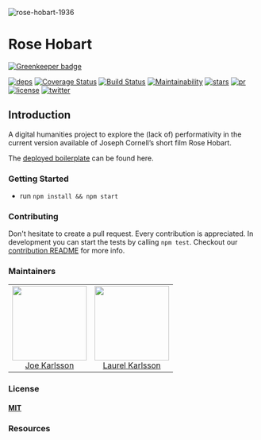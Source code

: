 ![rose-hobart-1936](https://user-images.githubusercontent.com/4650739/32082463-66f9c3d4-ba81-11e7-87c2-cc8ac7cf9973.jpg)


# Rose Hobart

[![Greenkeeper badge](https://badges.greenkeeper.io/JoeKarlsson/rose-hobart.svg)](https://greenkeeper.io/)

[![deps][deps]][deps-url]
[![Coverage Status][cover]][cover-url]
[![Build Status][tests]][tests-url]
[![Maintainability][maintainability]][maintainability-url]
[![stars][stars]][stars-url]
[![pr][pr]][pr-url]
[![license][license]][license-url]
[![twitter][twitter]][twitter-url]


## Introduction

A digital humanities project to explore the (lack of) performativity in the current version available of Joseph Cornell’s short film Rose Hobart.

The [deployed boilerplate](https://rose-hobart.herokuapp.com/) can be found here.


### Getting Started

* run `npm install && npm start`


### Contributing

Don't hesitate to create a pull request. Every contribution is appreciated. In development you can start the tests by calling `npm test`. Checkout our [contribution README](https://github.com/JoeKarlsson/rose-hobart/blob/master/CONTRIBUTING.md) for more info.


### Maintainers

<table>
  <tbody>
    <tr>
      <td align="center">
        <img width="150 height="150"
        src="https://avatars.githubusercontent.com/JoeKarlsson?v=3">
        <br />
        <a href="https://github.com/JoeKarlsson">Joe Karlsson</a>
      </td>
			<td align="center">
        <img width="150 height="150"
        src="https://avatars.githubusercontent.com/laurelcarlson?v=3">
        <br />
        <a href="https://github.com/laurelcarlson">Laurel Karlsson</a>
      </td>
    <tr>
  <tbody>
</table>

### License

#### [MIT](./LICENSE)


### Resources

[deps]: https://david-dm.org/JoeKarlsson/rose-hobart/status.svg
[deps-url]: https://david-dm.org/JoeKarlsson/rose-hobart

[tests]: https://travis-ci.org/JoeKarlsson/rose-hobart.svg?branch=master
[tests-url]: https://travis-ci.org/JoeKarlsson/rose-hobart

[maintainability]: https://api.codeclimate.com/v1/badges/7d2a095c01bb88557a41/maintainability
[maintainability-url]: https://codeclimate.com/github/JoeKarlsson/rose-hobart/maintainability

[pr]: https://img.shields.io/badge/PRs-welcome-brightgreen.svg
[pr-url]: CONTRIBUTING.md

[cover]: https://coveralls.io/repos/github/JoeKarlsson/rose-hobart/badge.svg?branch=master
[cover-url]: https://coveralls.io/github/JoeKarlsson/rose-hobart?branch=master

[stars]: https://img.shields.io/github/stars/JoeKarlsson/rose-hobart.svg?style=flat-square
[stars-url]: https://github.com/JoeKarlsson/rose-hobart/stargazers

[license]: https://img.shields.io/github/license/JoeKarlsson/rose-hobart.svg
[license-url]: https://github.com/JoeKarlsson/rose-hobart/blob/master/LICENSE

[twitter]: https://img.shields.io/twitter/url/https/github.com/JoeKarlsson/rose-hobart.svg?style=social&style=flat-square
[twitter-url]: https://twitter.com/intent/tweet?text=Wow:&url=https%3A%2F%2Fgithub.com%2FJoeKarlsson%2Frose-hobart

